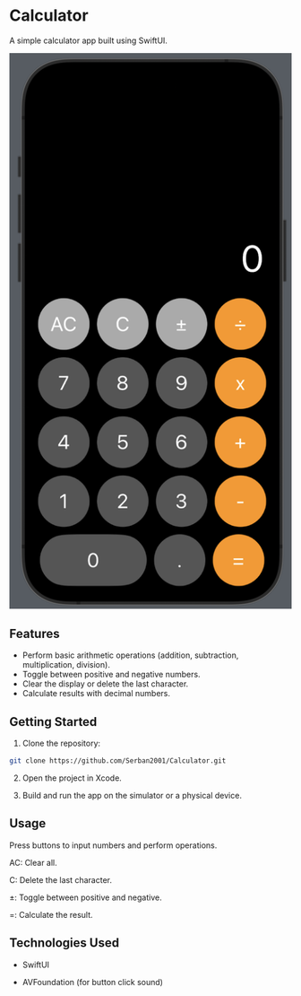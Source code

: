 # Calculator

A simple calculator app built using SwiftUI.

![Calculator Screenshot](README/poza.png)

## Features

- Perform basic arithmetic operations (addition, subtraction, multiplication, division).
- Toggle between positive and negative numbers.
- Clear the display or delete the last character.
- Calculate results with decimal numbers.

## Getting Started

1. Clone the repository:

```bash
git clone https://github.com/Serban2001/Calculator.git
```

2. Open the project in Xcode.

3. Build and run the app on the simulator or a physical device.

## Usage

Press buttons to input numbers and perform operations.

AC: Clear all.

C: Delete the last character.

±: Toggle between positive and negative.

=: Calculate the result.

## Technologies Used

- SwiftUI

- AVFoundation (for button click sound)
